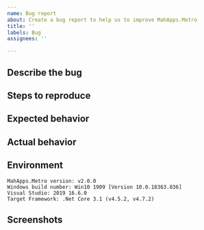 ```yaml
---
name: Bug report
about: Create a bug report to help us to improve MahApps.Metro
title: ''
labels: Bug
assignees: ''

---
```


## Describe the bug

<!--
A clear and concise description of what the bug is. Questions about usage are better asked in the Gitter https://gitter.im/MahApps/MahApps.Metro room or at StackOverflow http://stackoverflow.com/questions/tagged/mahapps.metro
-->

## Steps to reproduce

<!--
A description of how to trigger this bug.

1. Go to '...'
2. Click on '....'
3. Scroll down to '....'
4. See error

If it's possible follow these guidelines for a good sample and I will most likely look at the issue sooner:

- Post a full GitHub repository. Not a zip file, half baked snippet etc. If GitHub is new to you consider it a great learning opportunity and chance to get involved.
- The repository should have just ONE step max for me to get running, and that is "Restore NuGet Packages". If there are any other missing dependencies, or new features I will most likely move on to another issue.
- I'm not trying to be awkward. I'm just busy and I'm helping a lot of people, not just you, so help me out and I will help you out.

-->

## Expected behavior

<!-- A description of what you're expecting, possibly containing screenshots or reference material. -->

## Actual behavior

<!-- What's actually happening? -->

## Environment

```
MahApps.Metro version: v2.0.0
Windows build number: Win10 1909 [Version 10.0.18363.836]
Visual Studio: 2019 16.6.0
Target Framework: .Net Core 3.1 (v4.5.2, v4.7.2)
```

## Screenshots

<!-- If applicable, add screenshots to help explain your problem. -->

